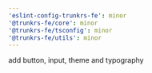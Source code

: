 ```yaml
---
'eslint-config-trunkrs-fe': minor
'@trunkrs-fe/core': minor
'@trunkrs-fe/tsconfig': minor
'@trunkrs-fe/utils': minor
---
```


add button, input, theme and typography
